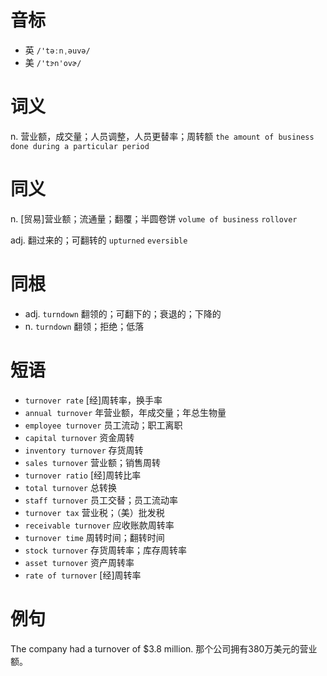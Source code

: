 # 音标

- 英 `/'təːnˌəuvə/`
- 美 `/'tɝn'ovɚ/`

# 词义

n. 营业额，成交量；人员调整，人员更替率；周转额
`the amount of business done during a particular period`

# 同义

n. [贸易]营业额；流通量；翻覆；半圆卷饼
`volume of business` `rollover`

adj. 翻过来的；可翻转的
`upturned` `eversible`

# 同根

- adj. `turndown` 翻领的；可翻下的；衰退的；下降的
- n. `turndown` 翻领；拒绝；低落

# 短语

- `turnover rate` [经]周转率，换手率
- `annual turnover` 年营业额，年成交量；年总生物量
- `employee turnover` 员工流动；职工离职
- `capital turnover` 资金周转
- `inventory turnover` 存货周转
- `sales turnover` 营业额；销售周转
- `turnover ratio` [经]周转比率
- `total turnover` 总转换
- `staff turnover` 员工交替；员工流动率
- `turnover tax` 营业税；（美）批发税
- `receivable turnover` 应收账款周转率
- `turnover time` 周转时间；翻转时间
- `stock turnover` 存货周转率；库存周转率
- `asset turnover` 资产周转率
- `rate of turnover` [经]周转率

# 例句

The company had a turnover of $3.8 million.
那个公司拥有380万美元的营业额。


